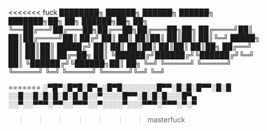  <<<<<<< fuck
████████╗ ██████╗ ██████╗  ██████╗        ███████╗██╗   ██╗ ██████╗██╗  ██╗
╚══██╔══╝██╔═══██╗██╔══██╗██╔═══██╗██╗    ██╔════╝██║   ██║██╔════╝██║ ██╔╝
   ██║   ██║   ██║██║  ██║██║   ██║╚═╝    █████╗  ██║   ██║██║     █████╔╝ 
   ██║   ██║   ██║██║  ██║██║   ██║██╗    ██╔══╝  ██║   ██║██║     ██╔═██╗ 
   ██║   ╚██████╔╝██████╔╝╚██████╔╝╚═╝    ██║     ╚██████╔╝╚██████╗██║  ██╗
   ╚═╝    ╚═════╝ ╚═════╝  ╚═════╝        ╚═╝      ╚═════╝  ╚═════╝╚═╝  ╚═╝
                                                                           
=======
          ░▀█▀░█▀█░█▀▄░█▀█░░░░░░░█▀▀░█░█░█▀▀░█░█
          ░░█░░█░█░█░█░█░█░░▀░░░░█▀▀░█░█░█░░░█▀▄
          ░░▀░░▀▀▀░▀▀░░▀▀▀░░▀░░░░▀░░░▀▀▀░▀▀▀░▀░▀
>>>>>>> masterfuck
